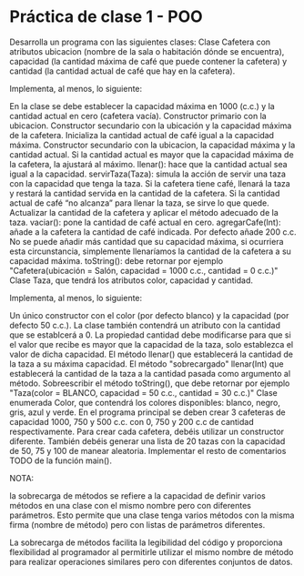 # Práctica de clase 1 - POO
Desarrolla un programa con las siguientes clases:
Clase Cafetera con atributos ubicacion (nombre de la sala o habitación dónde se encuentra), capacidad (la cantidad máxima de café que puede contener la cafetera) y cantidad (la cantidad actual de café que hay en la cafetera).

Implementa, al menos, lo siguiente:

En la clase se debe establecer la capacidad máxima en 1000 (c.c.) y la cantidad actual en cero (cafetera vacía).
Constructor primario con la ubicacion.
Constructor secundario con la ubicación y la capacidad máxima de la cafetera. Inicializa la cantidad actual de café igual a la capacidad máxima.
Constructor secundario con la ubicacion, la capacidad máxima y la cantidad actual. Si la cantidad actual es mayor que la capacidad máxima de la cafetera, la ajustará al máximo.
llenar(): hace que la cantidad actual sea igual a la capacidad.
servirTaza(Taza): simula la acción de servir una taza con la capacidad que tenga la taza. Si la cafetera tiene café, llenará la taza y restará la cantidad servida en la cantidad de la cafetera. Si la cantidad actual de café “no alcanza” para llenar la taza, se sirve lo que quede. Actualizar la cantidad de la cafetera y aplicar el método adecuado de la taza.
vaciar(): pone la cantidad de café actual en cero.
agregarCafe(Int): añade a la cafetera la cantidad de café indicada. Por defecto añade 200 c.c. No se puede añadir más cantidad que su capacidad máxima, si ocurriera esta circunstancia, simplemente llenaríamos la cantidad de la cafetera a su capacidad máxima.
toString(): debe retornar por ejemplo "Cafetera(ubicación = Salón, capacidad = 1000 c.c., cantidad = 0 c.c.)"
Clase Taza, que tendrá los atributos color, capacidad y cantidad.

Implementa, al menos, lo siguiente:

Un único constructor con el color (por defecto blanco) y la capacidad (por defecto 50 c.c.). La clase también contendrá un atributo con la cantidad que se establcerá a 0.
La propiedad cantidad debe modificarse para que si el valor que recibe es mayor que la capacidad de la taza, solo establezca el valor de dicha capacidad.
El método llenar() que establecerá la cantidad de la taza a su máxima capacidad.
El método "sobrecargado" llenar(Int) que establecerá la cantidad de la taza a la cantidad pasada como argumento al método.
Sobreescribir el método toString(), que debe retornar por ejemplo "Taza(color = BLANCO, capacidad = 50 c.c., cantidad = 30 c.c.)"
Clase enumerada Color, que contendrá los colores disponibles: blanco, negro, gris, azul y verde.
En el programa principal se deben crear 3 cafeteras de capacidad 1000, 750 y 500 c.c. con 0, 750 y 200 c.c de cantidad respectivamente. Para crear cada cafetera, debéis utilizar un constructor diferente. También debéis generar una lista de 20 tazas con la capacidad de 50, 75 y 100 de manear aleatoria. Implementar el resto de comentarios TODO de la función main().

NOTA:

la sobrecarga de métodos se refiere a la capacidad de definir varios métodos en una clase con el mismo nombre
pero con diferentes parámetros. Esto permite que una clase tenga varios métodos con la misma firma (nombre de método)
pero con listas de parámetros diferentes.

La sobrecarga de métodos facilita la legibilidad del código y proporciona flexibilidad al programador al permitirle
utilizar el mismo nombre de método para realizar operaciones similares pero con diferentes conjuntos de datos.
